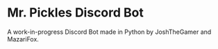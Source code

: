 # Mr. Pickles Discord Bot
A work-in-progress Discord Bot made in Python by JoshTheGamer and MazariFox.
